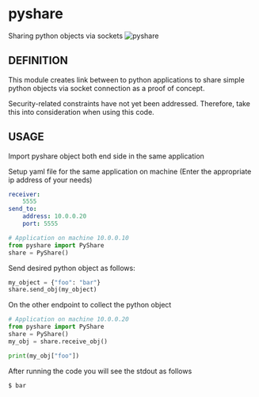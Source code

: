 # pyshare
Sharing python objects via sockets
          ![pyshare](https://github.com/alperakkin/pyshare/assets/25936659/42e43833-4a07-4c16-89c4-11e3e55ceb1a)


## DEFINITION
This module creates link between to python applications to share simple python objects via socket connection as a proof of concept.

Security-related constraints have not yet been addressed. Therefore, take this into consideration when using this code.

## USAGE

Import pyshare object both end side in the same application

Setup yaml file for the same application on machine (Enter the appropriate ip address of your needs)
```yaml
receiver:
    5555
send_to:
    address: 10.0.0.20
    port: 5555
```

```python
# Application on machine 10.0.0.10
from pyshare import PyShare
share = PyShare()
```

Send desired python object as follows:

```python
my_object = {"foo": "bar"}
share.send_obj(my_object)
```

On the other endpoint to collect the python object
```python
# Application on machine 10.0.0.20
from pyshare import PyShare
share = PyShare()
my_obj = share.receive_obj()

print(my_obj["foo"])
```

After running the code you will see the stdout as follows

```bash
$ bar
```
